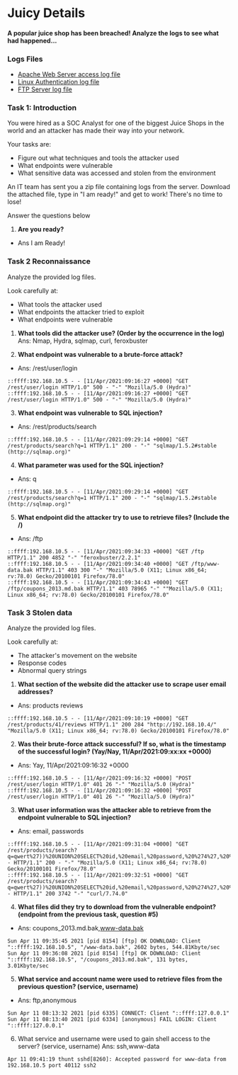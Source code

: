 # Juicy Details

#### A popular juice shop has been breached! Analyze the logs to see what had happened...

### Logs Files

- [Apache Web Server access log file](https://github.com/vrbait1107/ctf_writeups/blob/main/tryhackme/assets/Juicy-Details/access.log)
- [Linux Authentication log file](https://github.com/vrbait1107/ctf_writeups/blob/main/tryhackme/assets/Juicy-Details/auth.log)
- [FTP Server log file](https://github.com/vrbait1107/ctf_writeups/blob/main/tryhackme/assets/Juicy-Details/vsftpd.log)


### Task 1: Introduction

You were hired as a SOC Analyst for one of the biggest Juice Shops in the world and an attacker has made their way into your network. 

Your tasks are:

- Figure out what techniques and tools the attacker used
- What endpoints were vulnerable
- What sensitive data was accessed and stolen from the environment

An IT team has sent you a zip file containing logs from the server. Download the attached file, type in "I am ready!" and get to work! There's no time to lose!

Answer the questions below

1. **Are you ready?**
- Ans I am Ready!


### Task 2 Reconnaissance 

Analyze the provided log files.

Look carefully at:

- What tools the attacker used
- What endpoints the attacker tried to exploit
- What endpoints were vulnerable


1. **What tools did the attacker use? (Order by the occurrence in the log)**
Ans: Nmap, Hydra, sqlmap, curl, feroxbuster

2. **What endpoint was vulnerable to a brute-force attack?**
- Ans: /rest/user/login

```
::ffff:192.168.10.5 - - [11/Apr/2021:09:16:27 +0000] "GET /rest/user/login HTTP/1.0" 500 - "-" "Mozilla/5.0 (Hydra)"
::ffff:192.168.10.5 - - [11/Apr/2021:09:16:27 +0000] "GET /rest/user/login HTTP/1.0" 500 - "-" "Mozilla/5.0 (Hydra)"

```

3. **What endpoint was vulnerable to SQL injection?**
- Ans: /rest/products/search

```
::ffff:192.168.10.5 - - [11/Apr/2021:09:29:14 +0000] "GET /rest/products/search?q=1 HTTP/1.1" 200 - "-" "sqlmap/1.5.2#stable (http://sqlmap.org)"

```

4. **What parameter was used for the SQL injection?**
- Ans: q

```
::ffff:192.168.10.5 - - [11/Apr/2021:09:29:14 +0000] "GET /rest/products/search?q=1 HTTP/1.1" 200 - "-" "sqlmap/1.5.2#stable (http://sqlmap.org)"

```

5. **What endpoint did the attacker try to use to retrieve files? (Include the /)**
- Ans: /ftp

```
::ffff:192.168.10.5 - - [11/Apr/2021:09:34:33 +0000] "GET /ftp HTTP/1.1" 200 4852 "-" "feroxbuster/2.2.1"
::ffff:192.168.10.5 - - [11/Apr/2021:09:34:40 +0000] "GET /ftp/www-data.bak HTTP/1.1" 403 300 "-" "Mozilla/5.0 (X11; Linux x86_64; rv:78.0) Gecko/20100101 Firefox/78.0"
::ffff:192.168.10.5 - - [11/Apr/2021:09:34:43 +0000] "GET /ftp/coupons_2013.md.bak HTTP/1.1" 403 78965 "-" ""Mozilla/5.0 (X11; Linux x86_64; rv:78.0) Gecko/20100101 Firefox/78.0"

```

### Task 3 Stolen data 

Analyze the provided log files.

Look carefully at:

- The attacker's movement on the website
- Response codes
- Abnormal query strings


1. **What section of the website did the attacker use to scrape user email addresses?**
- Ans: products reviews

```
::ffff:192.168.10.5 - - [11/Apr/2021:09:10:19 +0000] "GET /rest/products/41/reviews HTTP/1.1" 200 284 "http://192.168.10.4/" "Mozilla/5.0 (X11; Linux x86_64; rv:78.0) Gecko/20100101 Firefox/78.0"

```

2. **Was their brute-force attack successful? If so, what is the timestamp of the successful login? (Yay/Nay, 11/Apr/2021:09:xx:xx +0000)**
- Ans: Yay, 11/Apr/2021:09:16:32 +0000

```
::ffff:192.168.10.5 - - [11/Apr/2021:09:16:32 +0000] "POST /rest/user/login HTTP/1.0" 401 26 "-" "Mozilla/5.0 (Hydra)"
::ffff:192.168.10.5 - - [11/Apr/2021:09:16:32 +0000] "POST /rest/user/login HTTP/1.0" 401 26 "-" "Mozilla/5.0 (Hydra)"

```

3. **What user information was the attacker able to retrieve from the endpoint vulnerable to SQL injection?**
- Ans: email, passwords

```
::ffff:192.168.10.5 - - [11/Apr/2021:09:31:04 +0000] "GET /rest/products/search?q=qwert%27))%20UNION%20SELECT%20id,%20email,%20password,%20%274%27,%20%275%27,%20%276%27,%20%277%27,%20%278%27,%20%279%27%20FROM%20Users-- HTTP/1.1" 200 - "-" "Mozilla/5.0 (X11; Linux x86_64; rv:78.0) Gecko/20100101 Firefox/78.0"
::ffff:192.168.10.5 - - [11/Apr/2021:09:32:51 +0000] "GET /rest/products/search?q=qwert%27))%20UNION%20SELECT%20id,%20email,%20password,%20%274%27,%20%275%27,%20%276%27,%20%277%27,%20%278%27,%20%279%27%20FROM%20Users-- HTTP/1.1" 200 3742 "-" "curl/7.74.0"

```

4. **What files did they try to download from the vulnerable endpoint? (endpoint from the previous task, question #5)**
- Ans: coupons_2013.md.bak,www-data.bak

```
Sun Apr 11 09:35:45 2021 [pid 8154] [ftp] OK DOWNLOAD: Client "::ffff:192.168.10.5", "/www-data.bak", 2602 bytes, 544.81Kbyte/sec
Sun Apr 11 09:36:08 2021 [pid 8154] [ftp] OK DOWNLOAD: Client "::ffff:192.168.10.5", "/coupons_2013.md.bak", 131 bytes, 3.01Kbyte/sec

```

5. **What service and account name were used to retrieve files from the previous question? (service, username)**
- Ans: ftp,anonymous

```
Sun Apr 11 08:13:32 2021 [pid 6335] CONNECT: Client "::ffff:127.0.0.1"
Sun Apr 11 08:13:40 2021 [pid 6334] [anonymous] FAIL LOGIN: Client "::ffff:127.0.0.1"

```
6. What service and username were used to gain shell access to the server? (service, username)
Ans: ssh,www-data

```
Apr 11 09:41:19 thunt sshd[8260]: Accepted password for www-data from 192.168.10.5 port 40112 ssh2

```










